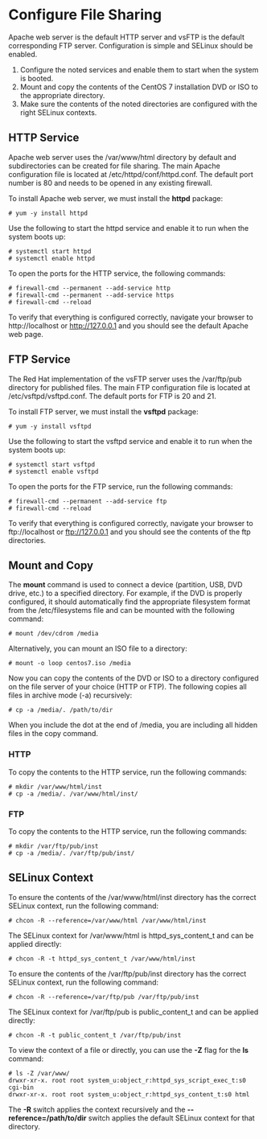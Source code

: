 # Configure File Sharing
Apache web server is the default HTTP server and vsFTP is the default corresponding
 FTP server. Configuration is simple and SELinux should be enabled.

1. Configure the noted services and enable them to start when the system is booted.
2. Mount and copy the contents of the CentOS 7 installation DVD or ISO to the
 appropriate directory.
3. Make sure the contents of the noted directories are configured with the right
 SELinux contexts.

## HTTP Service
Apache web server uses the /var/www/html directory by default and subdirectories
 can be created for file sharing. The main Apache configuration file is located
 at /etc/httpd/conf/httpd.conf. The default port number is 80 and needs to be
 opened in any existing firewall.

To install Apache web server, we must install the **httpd** package:

```
# yum -y install httpd
```

Use the following to start the httpd service and enable it to run when the system
 boots up:

```
# systemctl start httpd
# systemctl enable httpd
```

To open the ports for the HTTP service, the following commands:

```
# firewall-cmd --permanent --add-service http
# firewall-cmd --permanent --add-service https
# firewall-cmd --reload
```

To verify that everything is configured correctly, navigate your browser to 
 http://localhost or http://127.0.0.1 and you should see the default Apache
 web page.

## FTP Service
The Red Hat implementation of the vsFTP server uses the /var/ftp/pub directory
 for published files. The main FTP configuration file is located at 
 /etc/vsftpd/vsftpd.conf. The default ports for FTP is 20 and 21.

To install FTP server, we must install the **vsftpd** package:

```
# yum -y install vsftpd
```

Use the following to start the vsftpd service and enable it to run when the system
 boots up:

```
# systemctl start vsftpd
# systemctl enable vsftpd
```

To open the ports for the FTP service, run the following commands:

```
# firewall-cmd --permanent --add-service ftp
# firewall-cmd --reload
```

To verify that everything is configured correctly, navigate your browser to 
 ftp://localhost or ftp://127.0.0.1 and you should see the contents of the ftp
 directories.

## Mount and Copy
The **mount** command is used to connect a device (partition, USB, DVD drive, etc.)
 to a specified directory. For example, if the DVD is properly configured, it should
 automatically find the appropriate filesystem format from the /etc/filesystems
 file and can be mounted with the following command:

```
# mount /dev/cdrom /media
```

Alternatively, you can mount an ISO file to a directory:

```
# mount -o loop centos7.iso /media
```

Now you can copy the contents of the DVD or ISO to a directory configured on the
 file server of your choice (HTTP or FTP). The following copies all files in
 archive mode (-a) recursively:

```
# cp -a /media/. /path/to/dir
```

When you include the dot at the end of /media, you are including all hidden files
 in the copy command.

### HTTP
To copy the contents to the HTTP service, run the following commands:

```
# mkdir /var/www/html/inst
# cp -a /media/. /var/www/html/inst/
```

### FTP
To copy the contents to the HTTP service, run the following commands:

```
# mkdir /var/ftp/pub/inst
# cp -a /media/. /var/ftp/pub/inst/
```

## SELinux Context

To ensure the contents of the /var/www/html/inst directory has the correct
 SELinux context, run the following command:

```
# chcon -R --reference=/var/www/html /var/www/html/inst
```

The SELinux context for /var/www/html is httpd_sys_content_t and can be applied 
 directly:

```
# chcon -R -t httpd_sys_content_t /var/www/html/inst
```

To ensure the contents of the /var/ftp/pub/inst directory has the correct
 SELinux context, run the following command:

```
# chcon -R --reference=/var/ftp/pub /var/ftp/pub/inst
```

The SELinux context for /var/ftp/pub is public_content_t and can be applied 
 directly:

```
# chcon -R -t public_content_t /var/ftp/pub/inst
```

To view the context of a file or directly, you can use the **-Z** flag for the
 **ls** command:
 
```
# ls -Z /var/www/
drwxr-xr-x. root root system_u:object_r:httpd_sys_script_exec_t:s0 cgi-bin
drwxr-xr-x. root root system_u:object_r:httpd_sys_content_t:s0 html
```

The **-R** switch applies the context recursively and the **--reference=/path/to/dir**
 switch applies the default SELinux context for that directory.
